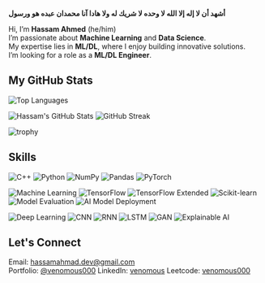 **أشهد أن لا إله إلا الله لا وحده لا شريك له ولا هادا آنا محمدان عبده هو ورسول**


Hi, I’m **Hassam Ahmed** (he/him)  
I’m passionate about **Machine Learning** and **Data Science**.  
My expertise lies in **ML/DL**, where I enjoy building innovative solutions.  
I’m looking for a role as a **ML/DL Engineer**.  

## My GitHub Stats
![Top Languages](https://github-readme-stats.vercel.app/api/top-langs/?username=Venomous000&layout=compact&theme=github_dark)

![Hassam's GitHub Stats](https://github-readme-stats.vercel.app/api?username=Venomous000&show_icons=true&theme=github_dark) ![GitHub Streak](https://github-readme-streak-stats.herokuapp.com/?user=Venomous000&theme=github_dark)

![trophy](https://github-profile-trophy.vercel.app/?username=Venomous000&theme=juicyfresh&no-frame=true&no-bg=true)

## Skills
![C++](https://img.shields.io/badge/-C++-00599C?style=flat-square&logo=c%2B%2B&logoColor=white)
![Python](https://img.shields.io/badge/-Python-3776AB?style=flat-square&logo=python&logoColor=white)
![NumPy](https://img.shields.io/badge/-NumPy-013243?style=flat-square&logo=numpy&logoColor=white)
![Pandas](https://img.shields.io/badge/-Pandas-150458?style=flat-square&logo=pandas&logoColor=white)
![PyTorch](https://img.shields.io/badge/-PyTorch-EE4C2C?style=flat-square&logo=pytorch&logoColor=white)

![Machine Learning](https://img.shields.io/badge/-Machine%20Learning-F5A623?style=flat-square)
![TensorFlow](https://img.shields.io/badge/-TensorFlow-E04D01?style=flat-square&logo=tensorflow&logoColor=white)
![TensorFlow Extended](https://img.shields.io/badge/-TFX-FF6F20?style=flat-square&logo=tensorflow&logoColor=white)
![Scikit-learn](https://img.shields.io/badge/-scikit--learn-F7931E?style=flat-square&logo=scikit-learn&logoColor=white)
![Model Evaluation](https://img.shields.io/badge/-Model%20Evaluation-1F77B4?style=flat-square)
![AI Model Deployment](https://img.shields.io/badge/-AI%20Model%20Deployment-7B6BFF?style=flat-square)

![Deep Learning](https://img.shields.io/badge/-Deep%20Learning-6C63FF?style=flat-square)
![CNN](https://img.shields.io/badge/-CNN-3B4CC0?style=flat-square)
![RNN](https://img.shields.io/badge/-RNN-FF8C00?style=flat-square)
![LSTM](https://img.shields.io/badge/-LSTM-FF69B4?style=flat-square)
![GAN](https://img.shields.io/badge/-GAN-0D74FF?style=flat-square)
![Explainable AI](https://img.shields.io/badge/-EXAI-6AB5F2?style=flat-square)


## Let's Connect
Email: [hassamahmad.dev@gmail.com](mailto:hassamahmad.dev@gmail.com)  
Portfolio: [@venomous000](https://www.polywork.com/venomous000)
LinkedIn: [venomous](https://www.linkedin.com/in/venomous)
Leetcode: [venomous000](https://leetcode.com/u/Venomous000/)

